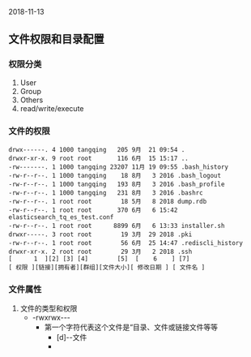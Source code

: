 2018-11-13

## 文件权限和目录配置

### 权限分类
1. User
2. Group
3. Others
4. read/write/execute

### 文件的权限

```text
drwx------. 4 1000 tangqing   205 9月  21 09:54 .
drwxr-xr-x. 9 root root       116 6月  15 15:17 ..
-rw-------. 1 1000 tangqing 23207 11月 19 09:55 .bash_history
-rw-r--r--. 1 1000 tangqing    18 8月   3 2016 .bash_logout
-rw-r--r--. 1 1000 tangqing   193 8月   3 2016 .bash_profile
-rw-r--r--. 1 1000 tangqing   231 8月   3 2016 .bashrc
-rw-r--r--. 1 root root        18 5月   8 2018 dump.rdb
-rw-r--r--. 1 root root       370 6月   6 15:42 elasticsearch_tq_es_test.conf
-rw-r--r--. 1 root root      8899 6月   6 13:33 installer.sh
drwxr-----. 3 root root        19 3月  29 2018 .pki
-rw-r--r--. 1 root root        56 6月  25 14:47 .rediscli_history
drwxr-xr-x. 2 root root        29 3月   2 2018 .ssh
[      1  ][2] [3] [4]        [5]  [    6    ] [7]
[ 权限 ][链接][拥有者][群组][文件大小][ 修改日期 ] [ 文件名 ]
```

### 文件属性
1. 文件的类型和权限
    - -rwxrwx---
        - 第一个字符代表这个文件是“目录、文件或链接文件等等
            - [d]--文件
            - 

    